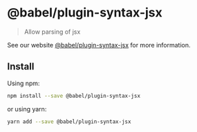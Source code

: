 # @babel/plugin-syntax-jsx

> Allow parsing of jsx

See our website [@babel/plugin-syntax-jsx](https://babeljs.io/docs/en/next/babel-plugin-syntax-jsx.html) for more information.

## Install

Using npm:

```sh
npm install --save @babel/plugin-syntax-jsx
```

or using yarn:

```sh
yarn add --save @babel/plugin-syntax-jsx
```
